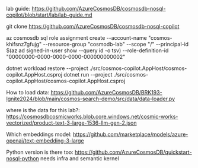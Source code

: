 lab guide:
https://github.com/AzureCosmosDB/cosmosdb-nosql-copilot/blob/start/lab/lab-guide.md

git clone https://github.com/AzureCosmosDB/cosmosdb-nosql-copilot

az cosmosdb sql role assignment create --account-name "cosmos-khifsnz7gfujg" --resource-group "cosmodb-lab" --scope "/" --principal-id $(az ad signed-in-user show --query id -o tsv) --role-definition-id "00000000-0000-0000-0000-000000000002"



dotnet workload restore --project ./src/cosmos-copilot.AppHost/cosmos-copilot.AppHost.csproj
dotnet run --project ./src/cosmos-copilot.AppHost/cosmos-copilot.AppHost.csproj


How to load data:
https://github.com/AzureCosmosDB/BRK193-Ignite2024/blob/main/cosmos-search-demo/src/data/data-loader.py

where is the data for this lab?:
https://cosmosdbcosmicworks.blob.core.windows.net/cosmic-works-vectorized/product-text-3-large-1536-llm-gen-2.json

Which embeddings model:
https://github.com/marketplace/models/azure-openai/text-embedding-3-large

Python version is there too:
https://github.com/AzureCosmosDB/quickstart-nosql-python
needs infra and semantic kernel


